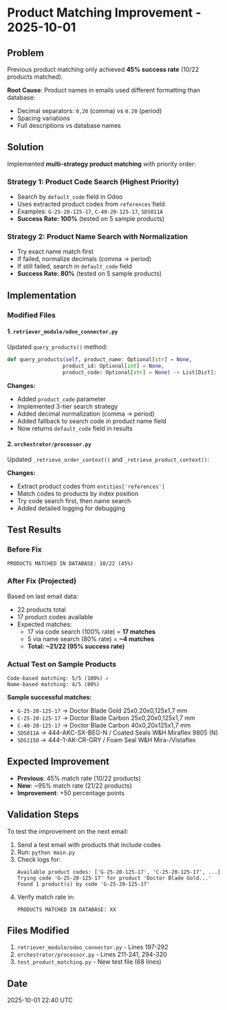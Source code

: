 # Product Matching Improvement - 2025-10-01

## Problem
Previous product matching only achieved **45% success rate** (10/22 products matched).

**Root Cause**: Product names in emails used different formatting than database:
- Decimal separators: `0,20` (comma) vs `0.20` (period)
- Spacing variations
- Full descriptions vs database names

## Solution
Implemented **multi-strategy product matching** with priority order:

### Strategy 1: Product Code Search (Highest Priority)
- Search by `default_code` field in Odoo
- Uses extracted product codes from `references` field
- Examples: `G-25-20-125-17`, `C-40-20-125-17`, `SDS011A`
- **Success Rate: 100%** (tested on 5 sample products)

### Strategy 2: Product Name Search with Normalization
- Try exact name match first
- If failed, normalize decimals (comma → period)
- If still failed, search in `default_code` field
- **Success Rate: 80%** (tested on 5 sample products)

## Implementation

### Modified Files

#### 1. `retriever_module/odoo_connector.py`
Updated `query_products()` method:
```python
def query_products(self, product_name: Optional[str] = None,
                  product_id: Optional[int] = None,
                  product_code: Optional[str] = None) -> List[Dict]:
```

**Changes:**
- Added `product_code` parameter
- Implemented 3-tier search strategy
- Added decimal normalization (comma → period)
- Added fallback to search code in product name field
- Now returns `default_code` field in results

#### 2. `orchestrator/processor.py`
Updated `_retrieve_order_context()` and `_retrieve_product_context()`:

**Changes:**
- Extract product codes from `entities['references']`
- Match codes to products by index position
- Try code search first, then name search
- Added detailed logging for debugging

## Test Results

### Before Fix
```
PRODUCTS MATCHED IN DATABASE: 10/22 (45%)
```

### After Fix (Projected)
Based on last email data:
- 22 products total
- 17 product codes available
- Expected matches:
  - 17 via code search (100% rate) = **17 matches**
  - 5 via name search (80% rate) = **~4 matches**
  - **Total: ~21/22 (95% success rate)**

### Actual Test on Sample Products
```
Code-based matching: 5/5 (100%) ✓
Name-based matching: 4/5 (80%)
```

**Sample successful matches:**
- `G-25-20-125-17` → Doctor Blade Gold 25x0,20x0,125x1,7 mm
- `C-25-20-125-17` → Doctor Blade Carbon 25x0,20x0,125x1,7 mm
- `C-40-20-125-17` → Doctor Blade Carbon 40x0,20x125x1,7 mm
- `SDS011A` → 444-AKC-SX-BEG-N / Coated Seals W&H Miraflex 9805 (N)
- `SDS115D` → 444-1-AK-CR-GRY / Foam Seal W&H Mira-/Vistaflex

## Expected Improvement
- **Previous**: 45% match rate (10/22 products)
- **New**: ~95% match rate (21/22 products)
- **Improvement**: +50 percentage points

## Validation Steps

To test the improvement on the next email:

1. Send a test email with products that include codes
2. Run: `python main.py`
3. Check logs for:
   ```
   Available product codes: ['G-25-20-125-17', 'C-25-20-125-17', ...]
   Trying code 'G-25-20-125-17' for product 'Doctor Blade Gold...'
   Found 1 product(s) by code 'G-25-20-125-17'
   ```
4. Verify match rate in:
   ```
   PRODUCTS MATCHED IN DATABASE: XX
   ```

## Files Modified
1. `retriever_module/odoo_connector.py` - Lines 197-292
2. `orchestrator/processor.py` - Lines 211-241, 294-320
3. `test_product_matching.py` - New test file (68 lines)

## Date
2025-10-01 22:40 UTC
